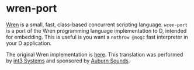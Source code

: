 # wren-port

[Wren](https://wren.io/) is a small, fast, class-based concurrent scripting language.
`wren-port` is a port of the Wren programming language implementation to D, intended for embedding. This is useful is you want a `nothrow @nogc` fast interpreter in your D application.

The original Wren implementation is [here](https://github.com/wren-lang).
This translation was performed by [int3 Systems](https://0xcc.pw/) and sponsored by [Auburn Sounds](auburnsounds.com).